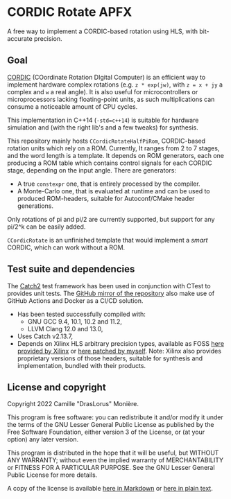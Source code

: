 # CORDIC Rotate APFX

A free way to implement a CORDIC-based rotation using HLS, with bit-accurate precision.

## Goal

[CORDIC](https://en.wikipedia.org/wiki/CORDIC) (COordinate Rotation DIgital Computer) is an efficient way to implement hardware complex rotations (e.g. `z * exp(jw)`, with `z = x + jy` a complex and `w` a real angle). It is also useful for microcontrollers or microprocessors lacking floating-point units, as such multiplications can consume a noticeable amount of CPU cycles.

This implementation in C++14 (`-std=c++14`) is suitable for hardware simulation and (with the right lib's and a few tweaks) for synthesis.

This repository mainly hosts `CCordicRotateHalfPiRom`, CORDIC-based rotation units which rely on a ROM.
Currently, It ranges from 2 to 7 stages, and the word length is a template.
It depends on ROM generators, each one producing a ROM table which contains control signals for each CORDIC stage, depending on the input angle. There are generators:

- A true `constexpr` one, that is entirely processed by the compiler.
- A Monte-Carlo one, that is evaluated at runtime and can be used to produced ROM-headers, suitable for Autoconf/CMake header generations.

Only rotations of pi and pi/2 are currently supported, but support for any pi/2^k can be easily added.

`CCordicRotate` is an unfinished template that would implement a *smart* CORDIC, which can work without a ROM.

## Test suite and dependencies

The [Catch2](https://github.com/catchorg/Catch) test framework has been used in conjunction with CTest to provides unit tests.
The [GitHub mirror of the repository](https://github.com/DrasLorus/CORDIC_Rotate_APFX) also make use of GitHub Actions and Docker as a CI/CD solution.

- Has been tested successfully compiled with:
  - GNU GCC 9.4, 10.1, 10.2 and 11.2,
  - LLVM Clang 12.0 and 13.0,
- Uses Catch v2.13.7,
- Depends on Xilinx HLS arbitrary precision types, available as FOSS [here provided by Xilinx](https://github.com/Xilinx/HLS_arbitrary_Precision_Types) or [here patched by myself](https://github.com/DrasLorus/HLS_arbitrary_Precision_Types). Note: Xilinx also provides proprietary versions of those headers, suitable for synthesis and implementation, bundled with their products.

## License and copyright

Copyright 2022 Camille "DrasLorus" Monière.

This program is free software: you can redistribute it and/or modify it under the terms of the GNU
Lesser General Public License as published by the Free Software Foundation, either version 3 of
the License, or (at your option) any later version.

This program is distributed in the hope that it will be useful, but WITHOUT ANY WARRANTY; without
even the implied warranty of MERCHANTABILITY or FITNESS FOR A PARTICULAR PURPOSE. See the GNU
Lesser General Public License for more details.

A copy of the license is available [here in Markdown](lgpl-3.0.md) or [here in plain text](LICENSE).
